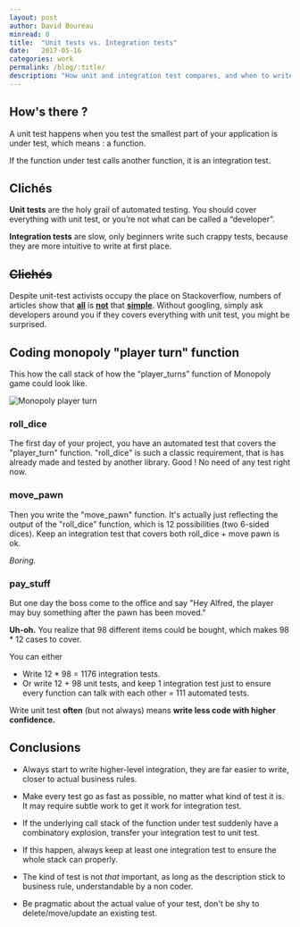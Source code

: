 ```yaml
---
layout: post
author: David Boureau
minread: 8
title:  "Unit tests vs. Integration tests"
date:   2017-05-16
categories: work
permalink: /blog/:title/
description: "How unit and integration test compares, and when to write them"
---
```



## How's there ? 

A unit test happens when you test the smallest part of your application is under test, which means : a function.

If the function under test calls another function, it is an integration test. 



## Clichés

**Unit tests** are the holy grail of automated testing. You should cover everything with unit test, or you’re not what can be called a “developer”.

**Integration tests** are slow, only beginners write such crappy tests, because they are more intuitive to write at first place.


<h2><s>Clichés</s></h2>

Despite unit-test activists occupy the place on Stackoverflow, numbers of articles show that **[all](https://chriskottom.com/blog/2017/04/full-stack-testing-with-rails-system-tests/)** is **[not](http://rbcs-us.com/documents/Why-Most-Unit-Testing-is-Waste.pdf)** that **[simple](https://henrikwarne.com/2014/09/04/a-response-to-why-most-unit-testing-is-waste/)**. Without googling, simply ask developers around you if they covers everything with unit test, you might be surprised.

<h2>Coding monopoly "player turn" function</h2>

This how the call stack of how the “player_turns” function of Monopoly game could look like.


![Monopoly player turn](http://res.cloudinary.com/bdavidxyz-com/image/upload/v1494419163/catan2_d3u4aj.png)

### roll_dice

The first day of your project, you have an automated test that covers the "player_turn" function. "roll_dice" is such a classic requirement, that is has already made and tested by another library. Good ! No need of any test right now.

### move_pawn

Then you write the "move_pawn" function. It's actually just reflecting the output of the "roll_dice" function, which is 12 possibilities (two 6-sided dices). Keep an integration test that covers both roll_dice + move pawn is ok.

_Boring._

### pay_stuff

But one day the boss come to the office and say "Hey Alfred, the player may buy something after the pawn has been moved."

**Uh-oh.** You realize that 98 different items could be bought, which makes 98 * 12 cases to cover.

You can either

 - Write 12 * 98 = 1176 integration tests.
 - Or write 12 + 98 unit tests, and keep 1 integration test just to ensure every function can talk with each other = 111 automated tests.

Write unit test **often** (but not always) means **write less code with higher confidence.**

## Conclusions

 - Always start to write higher-level integration, they are far easier to write, closer to actual business rules.

 - Make every test go as fast as possible, no matter what kind of test it is. It may require subtle work to get it work for integration test.

 - If the underlying call stack of the function under test suddenly have a combinatory explosion, transfer your integration test to unit test.

 - If this happen, always keep at least one integration test to ensure the whole stack can properly.

 - The kind of test is not _that_ important, as long as the description stick to business rule, understandable by a non coder.

 - Be pragmatic about the actual value of your test, don't be shy to delete/move/update an existing test.

